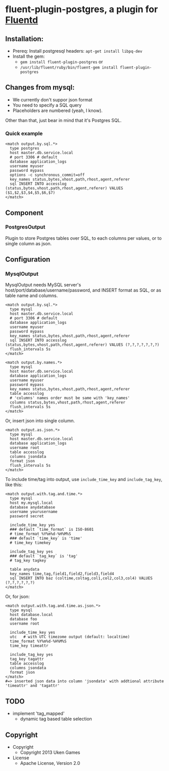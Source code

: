 # fluent-plugin-postgres, a plugin for [Fluentd](http://fluentd.org)

## Installation:

- Prereq: Install postgresql headers: `apt-get install libpq-dev`
- Install the gem:
  - `gem install fluent-plugin-postgres` or
  - `/usr/lib/fluent/ruby/bin/fluent-gem install fluent-plugin-postgres`

## Changes from mysql:

- We currently don't suppor json format
- You need to specify a SQL query
- Placeholders are numbered (yeah, I know).

Other than that, just bear in mind that it's Postgres SQL.

### Quick example

    <match output.by.sql.*>
      type postgres
      host master.db.service.local
      # port 3306 # default
      database application_logs
      username myuser
      password mypass
      options -c synchronous_commit=off
      key_names status,bytes,vhost,path,rhost,agent,referer
      sql INSERT INTO accesslog (status,bytes,vhost,path,rhost,agent,referer) VALUES ($1,$2,$3,$4,$5,$6,$7)
    </match>



## Component

### PostgresOutput

Plugin to store Postgres tables over SQL, to each columns per values, or to single column as json.

## Configuration

### MysqlOutput

MysqlOutput needs MySQL server's host/port/database/username/password, and INSERT format as SQL, or as table name and columns.

    <match output.by.sql.*>
      type mysql
      host master.db.service.local
      # port 3306 # default
      database application_logs
      username myuser
      password mypass
      key_names status,bytes,vhost,path,rhost,agent,referer
      sql INSERT INTO accesslog (status,bytes,vhost,path,rhost,agent,referer) VALUES (?,?,?,?,?,?,?)
      flush_intervals 5s
    </match>

    <match output.by.names.*>
      type mysql
      host master.db.service.local
      database application_logs
      username myuser
      password mypass
      key_names status,bytes,vhost,path,rhost,agent,referer
      table accesslog
      # 'columns' names order must be same with 'key_names'
      columns status,bytes,vhost,path,rhost,agent,referer
      flush_intervals 5s
    </match>

Or, insert json into single column.

    <match output.as.json.*>
      type mysql
      host master.db.service.local
      database application_logs
      username root
      table accesslog
      columns jsondata
      format json
      flush_intervals 5s
    </match>

To include time/tag into output, use `include_time_key` and `include_tag_key`, like this:

    <match output.with.tag.and.time.*>
      type mysql
      host my.mysql.local
      database anydatabase
      username yourusername
      password secret

      include_time_key yes
      ### default `time_format` is ISO-8601
      # time_format %Y%m%d-%H%M%S
      ### default `time_key` is 'time'
      # time_key timekey

      include_tag_key yes
      ### default `tag_key` is 'tag'
      # tag_key tagkey

      table anydata
      key_names time,tag,field1,field2,field3,field4
      sql INSERT INTO baz (coltime,coltag,col1,col2,col3,col4) VALUES (?,?,?,?,?,?)
    </match>

Or, for json:

    <match output.with.tag.and.time.as.json.*>
      type mysql
      host database.local
      database foo
      username root

      include_time_key yes
      utc   # with UTC timezome output (default: localtime)
      time_format %Y%m%d-%H%M%S
      time_key timeattr

      include_tag_key yes
      tag_key tagattr
      table accesslog
      columns jsondata
      format json
    </match>
    #=> inserted json data into column 'jsondata' with addtional attribute 'timeattr' and 'tagattr'

## TODO

* implement 'tag_mapped'
  * dynamic tag based table selection

## Copyright

* Copyright
  * Copyright 2013 Uken Games
* License
  * Apache License, Version 2.0
